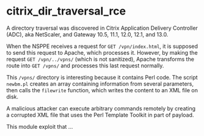 # citrix_dir_traversal_rce

A directory traversal was discovered in Citrix Application Delivery Controller (ADC), aka NetScaler, and Gateway 10.5, 11.1, 12.0, 12.1, and 13.0.

When the NSPPE receives a request for `GET /vpn/index.html`, it is supposed to send this request to Apache, which processes it. However, by making the request `GET /vpn/../vpns/` (which is not sanitized), Apache transforms the route into `GET /vpns/` and processes this last request normally.

This `/vpns/` directory is interesting because it contains Perl code. The script `newbm.pl` creates an array containing information from several parameters, then calls the `filewrite` function, which writes the content to an XML file on disk.

A malicious attacker can execute arbitrary commands remotely by creating a corrupted XML file that uses the Perl Template Toolkit in part of payload.

This module exploit that ...
